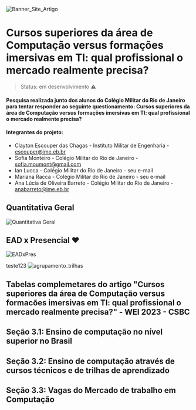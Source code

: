 ![Banner_Site_Artigo](https://user-images.githubusercontent.com/72030272/226208535-e49d027d-9027-43af-8e39-f3277acd050e.png)

# Cursos superiores da área de Computação versus formações imersivas em TI: qual profissional o mercado realmente precisa?

> Status: em desenvolvimento ⚠️

#### Pesquisa realizada junto dos alunos do Colégio Militar do Rio de Janeiro para tentar responder ao seguinte questionamento: Cursos superiores da  área de Computação versus formações imersivas em TI: qual profissional o mercado realmente precisa?

#### Integrantes do projeto:
+ Clayton Escouper das Chagas - Instituto Militar de Engenharia - escouper@ime.eb.br
+ Sofia Monteiro - Colégio Militar do Rio de Janeiro - sofia.moumont@gmail.com
+ Ian Lucca - Colégio Militar do Rio de Janeiro - seu e-mail
+ Mariana Racca - Colégio Militar do Rio de Janeiro - seu e-mail
+ Ana Lúcia de Oliveira Barreto - Colégio Militar do Rio de Janeiro - anabarreto@ime.eb.br

## Quantitativa Geral
![Quantitativa Geral](https://user-images.githubusercontent.com/18330758/226190257-607a7e71-ae9f-4214-9fa1-15d85a385172.png)

## EAD x Presencial ❤️
![EADxPres](https://user-images.githubusercontent.com/18330758/226191093-b1b9ade2-d959-4b16-9136-b467708523b3.jpg)

teste123
![agrupamento_trilhas](https://user-images.githubusercontent.com/18330758/226206110-1a786b32-ba8c-4f6b-9161-f29196e5b00a.png)

## Tabelas complemetares do artigo "Cursos superiores da área de Computação versus formacões imersivas em TI: qual profissional o mercado realmente precisa?" - WEI 2023 - CSBC

## Seção 3.1: Ensino de computação no nível superior no Brasil

## Seção 3.2: Ensino de computação através de cursos técnicos e de trilhas de aprendizado

## Seção 3.3: Vagas do Mercado de trabalho em Computação

